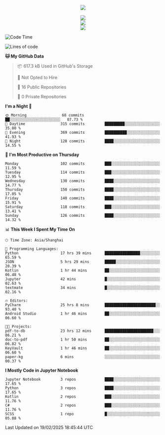 <div align="center">
  <img src="https://readme-typing-svg.demolab.com?font=Zhi+Mang+Xing&size=40&pause=1000&color=000000&center=true&vCenter=true&lines=Baymax%E5%B0%8F%E6%8C%AF;Hello%20World"/><br/>
  <br/>
  <img src="https://skillicons.dev/icons?i=java,kotlin,python,c,cpp,html,css,javascript" /><br/>
  <img src="https://skillicons.dev/icons?i=spring,vue,pytorch,maven,gradle,mysql,sqlite,linux" /><br/>
  <img src="https://skillicons.dev/icons?i=idea,pycharm,webstorm,androidstudio,vscode,git,vim,md" /><br/>
</div>

<!--START_SECTION:waka-->
![Code Time](http://img.shields.io/badge/Code%20Time-630%20hrs%2021%20mins-blue)

![Lines of code](https://img.shields.io/badge/From%20Hello%20World%20I%27ve%20Written-6.0%20million%20lines%20of%20code-blue)

**🐱 My GitHub Data** 

> 📦 617.3 kB Used in GitHub's Storage 
 > 
> 🚫 Not Opted to Hire
 > 
> 📜 16 Public Repositories 
 > 
> 🔑 0 Private Repositories 
 > 
**I'm a Night 🦉** 

```text
🌞 Morning                68 commits          ██░░░░░░░░░░░░░░░░░░░░░░░   07.73 % 
🌆 Daytime                315 commits         █████████░░░░░░░░░░░░░░░░   35.80 % 
🌃 Evening                369 commits         ██████████░░░░░░░░░░░░░░░   41.93 % 
🌙 Night                  128 commits         ████░░░░░░░░░░░░░░░░░░░░░   14.55 % 
```
📅 **I'm Most Productive on Thursday** 

```text
Monday                   102 commits         ███░░░░░░░░░░░░░░░░░░░░░░   11.59 % 
Tuesday                  114 commits         ███░░░░░░░░░░░░░░░░░░░░░░   12.95 % 
Wednesday                130 commits         ████░░░░░░░░░░░░░░░░░░░░░   14.77 % 
Thursday                 150 commits         ████░░░░░░░░░░░░░░░░░░░░░   17.05 % 
Friday                   140 commits         ████░░░░░░░░░░░░░░░░░░░░░   15.91 % 
Saturday                 118 commits         ███░░░░░░░░░░░░░░░░░░░░░░   13.41 % 
Sunday                   126 commits         ████░░░░░░░░░░░░░░░░░░░░░   14.32 % 
```


📊 **This Week I Spent My Time On** 

```text
🕑︎ Time Zone: Asia/Shanghai

💬 Programming Languages: 
Python                   17 hrs 39 mins      ████████████████░░░░░░░░░   65.59 % 
JSON                     5 hrs 29 mins       █████░░░░░░░░░░░░░░░░░░░░   20.39 % 
Kotlin                   1 hr 44 mins        ██░░░░░░░░░░░░░░░░░░░░░░░   06.48 % 
Jupyter                  42 mins             █░░░░░░░░░░░░░░░░░░░░░░░░   02.63 % 
textmate                 34 mins             █░░░░░░░░░░░░░░░░░░░░░░░░   02.16 % 

🔥 Editors: 
PyCharm                  25 hrs 8 mins       ███████████████████████░░   93.40 % 
Android Studio           1 hr 46 mins        ██░░░░░░░░░░░░░░░░░░░░░░░   06.60 % 

🐱‍💻 Projects: 
pdf-to-db                23 hrs 12 mins      ██████████████████████░░░   86.21 % 
doc-to-pdf               1 hr 50 mins        ██░░░░░░░░░░░░░░░░░░░░░░░   06.82 % 
KeyVault                 1 hr 46 mins        ██░░░░░░░░░░░░░░░░░░░░░░░   06.60 % 
paper-kg                 6 mins              ░░░░░░░░░░░░░░░░░░░░░░░░░   00.37 % 
```

**I Mostly Code in Jupyter Notebook** 

```text
Jupyter Notebook         3 repos             ████░░░░░░░░░░░░░░░░░░░░░   17.65 % 
Python                   3 repos             ████░░░░░░░░░░░░░░░░░░░░░   17.65 % 
Kotlin                   2 repos             ███░░░░░░░░░░░░░░░░░░░░░░   11.76 % 
C#                       2 repos             ███░░░░░░░░░░░░░░░░░░░░░░   11.76 % 
SCSS                     1 repo              █░░░░░░░░░░░░░░░░░░░░░░░░   05.88 % 
```




 Last Updated on 19/02/2025 18:45:44 UTC
<!--END_SECTION:waka-->





